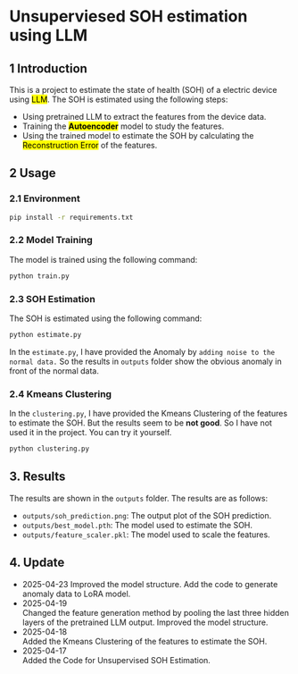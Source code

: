 # Unsuperviesed SOH estimation using LLM

## 1 Introduction  

This is a project to estimate the state of health (SOH) of a electric device using <mark>LLM</mark>. The SOH is estimated using the following steps:  
- Using pretrained LLM to extract the features from the device data.  
- Training the <mark>**Autoencoder**</mark> model to study the features.
- Using the trained model to estimate the SOH by calculating the <mark>Reconstruction Error</mark> of the features.
## 2 Usage
### 2.1 Environment
```bash
pip install -r requirements.txt
```
### 2.2 Model Training  
The model is trained using the following command:
```bash
python train.py
```
### 2.3 SOH Estimation
The SOH is estimated using the following command:
```bash
python estimate.py
```
In the `estimate.py`, I have provided the Anomaly by `adding noise to the normal data.` So the results in `outputs` folder show the obvious anomaly in front of the normal data.
### 2.4 Kmeans Clustering
In the `clustering.py`, I have provided the Kmeans Clustering of the features to estimate the SOH. But the results seem to be **not good**. So I have not used it in the project. You can try it yourself.
```bash
python clustering.py
```
## 3. Results
The results are shown in the `outputs` folder. The results are as follows:
- `outputs/soh_prediction.png`: The output plot of the SOH prediction.
- `outputs/best_model.pth`: The model used to estimate the SOH.
- `outputs/feature_scaler.pkl`: The model used to scale the features.

## 4. Update
- 2025-04-23
Improved the model structure. Add the code to generate anomaly data to LoRA model.
- 2025-04-19  
Changed the feature generation method by pooling the last three hidden layers of the pretrained LLM output. Improved the model structure.
- 2025-04-18  
Added the Kmeans Clustering of the features to estimate the SOH.
- 2025-04-17  
Added the Code for Unsupervised SOH Estimation.